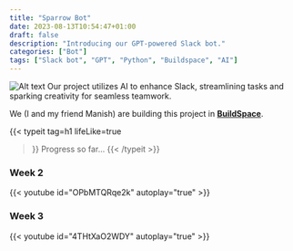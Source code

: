 ```yaml
---
title: "Sparrow Bot"
date: 2023-08-13T10:54:47+01:00
draft: false
description: "Introducing our GPT-powered Slack bot."
categories: ["Bot"]
tags: ["Slack bot", "GPT", "Python", "Buildspace", "AI"]
---
```

![Alt text](01.png)
Our project utilizes AI to enhance Slack, streamlining tasks and sparking creativity for seamless teamwork.

We (I and my friend Manish) are building this project in [**BuildSpace**](https://buildspace.so/).

{{< typeit 
  tag=h1
  lifeLike=true
>}}
Progress so far...
{{< /typeit >}}

### Week 2
{{< youtube id="OPbMTQRqe2k" autoplay="true" >}}

### Week 3
{{< youtube id="4THtXaO2WDY" autoplay="true" >}}

